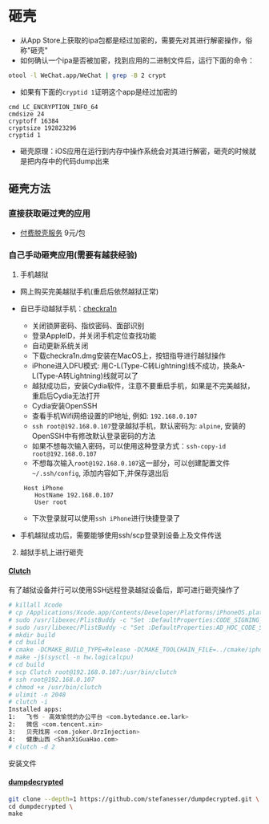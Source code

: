 # 砸壳

- 从App Store上获取的ipa包都是经过加密的，需要先对其进行解密操作，俗称"砸壳"
- 如何确认一个ipa是否被加密，找到应用的二进制文件后，运行下面的命令：

```bash
otool -l WeChat.app/WeChat | grep -B 2 crypt
```
- 如果有下面的`cryptid 1`证明这个app是经过加密的
```
cmd LC_ENCRYPTION_INFO_64
cmdsize 24
cryptoff 16384
cryptsize 192823296
cryptid 1
```

- 砸壳原理：iOS应用在运行到内存中操作系统会对其进行解密，砸壳的时候就是把内存中的代码dump出来

## 砸壳方法

### 直接获取砸过壳的应用

- [付费脱壳服务](https://www.dumpapp.com/) 9元/包

### 自己手动砸壳应用(需要有越获经验)

1. 手机越狱

- 网上购买完美越狱手机(重启后依然越狱正常)
- 自已手动越狱手机：[checkra1n](https://checkra.in/)
    - 关闭锁屏密码、指纹密码、面部识别
    - 登录AppleID，并关闭手机定位查找功能
    - 自动更新系统关闭
    - 下载checkra1n.dmg安装在MacOS上，按钮指导进行越狱操作
    - iPhone进入DFU模式: 用C-L(Type-C转Lightning)线不成功，换条A-L(Type-A转Lightning)线就可以了
    - 越狱成功后，安装Cydia软件，注意不要重启手机，如果是不完美越狱，重启后Cydia无法打开
    - Cydia安装OpenSSH
    - 查看手机Wifi网络设置的IP地址, 例如: `192.168.0.107`
    - `ssh root@192.168.0.107`登录越狱手机，默认密码为: `alpine`, 安装的OpenSSH中有修改默认登录密码的方法
    - 如果不想每次输入密码，可以使用这种登录方式：`ssh-copy-id root@192.168.0.107`
    - 不想每次输入`root@192.168.0.107`这一部分，可以创建配置文件`~/.ssh/config`, 添加内容如下,并保存退出后
    ```
     Host iPhone
        HostName 192.168.0.107 
        User root 
    ```
    - 下次登录就可以使用`ssh iPhone`进行快捷登录了
    
- 手机越狱成功后，需要能够使用ssh/scp登录到设备上及文件传送

2. 越狱手机上进行砸壳

#### [Clutch](https://github.com/KJCracks/Clutch.git)

有了越狱设备并行可以使用SSH远程登录越狱设备后，即可进行砸壳操作了

```bash
# killall Xcode
# cp /Applications/Xcode.app/Contents/Developer/Platforms/iPhoneOS.platform/Developer/SDKs/iPhoneOS.sdk/SDKSettings.plist ~/
# sudo /usr/libexec/PlistBuddy -c "Set :DefaultProperties:CODE_SIGNING_REQUIRED NO" /Applications/Xcode.app/Contents/Developer/Platforms/iPhoneOS.platform/Developer/SDKs/iPhoneOS.sdk/SDKSettings.plist
# sudo /usr/libexec/PlistBuddy -c "Set :DefaultProperties:AD_HOC_CODE_SIGNING_ALLOWED YES" /Applications/Xcode.app/Contents/Developer/Platforms/iPhoneOS.platform/Developer/SDKs/iPhoneOS.sdk/SDKSettings.plist
# mkdir build
# cd build
# cmake -DCMAKE_BUILD_TYPE=Release -DCMAKE_TOOLCHAIN_FILE=../cmake/iphoneos.toolchain.cmake ..
# make -j$(sysctl -n hw.logicalcpu)
# cd build
# scp Clutch root@192.168.0.107:/usr/bin/clutch
# ssh root@192.168.0.107
# chmod +x /usr/bin/clutch
# ulimit -n 2048
# clutch -i
Installed apps:
1:   飞书 - 高效愉悦的办公平台 <com.bytedance.ee.lark>
2:   微信 <com.tencent.xin>
3:   贝壳找房 <com.joker.OrzInjection>
4:   健康山西 <ShanXiGuaHao.com>
# clutch -d 2
```

安装文件

#### [dumpdecrypted](https://github.com/stefanesser/dumpdecrypted.git)

```bash
git clone --depth=1 https://github.com/stefanesser/dumpdecrypted.git \
cd dumpdecrypted \
make
```

